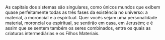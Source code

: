 ﻿As capitais dos sistemas são singulares, como únicos mundos que exibem quase perfeitamente todas as três fases da existência no universo: a material, a moroncial e a espiritual. Quer vocês sejam uma personalidade material, moroncial ou espiritual, se sentirão em casa, em Jerusém; e é assim que se sentem também os seres combinados, entre os quais as criaturas intermediárias e os Filhos Materiais.